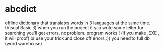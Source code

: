 # abcdict
offline dictionary that translates words in 3 languages at the same time. (Visual Basic 6)
when you run the project if you write some letter for searching you'll get errors. no problem. program works ! (if you make .EXE , it will proof)
or use your trick and close off errors :))
you need to full db (word warehouse)
